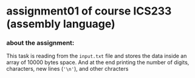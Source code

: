 
# assignment01 of course ICS233 (assembly language)  


### about the assignment:
This task is reading from the `input.txt` file and stores the data inside an array of 10000 bytes space. And at the end printing the number of digits, characters, new lines (`'\n'`), and other chracters 
